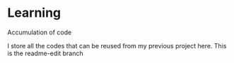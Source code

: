 Learning
========

Accumulation of code

I store all the codes that can be reused from my previous project here.
This is the readme-edit branch
